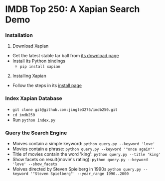 # IMDB Top 250: A Xapian Search Demo 

### Installation
1. Download Xapian
  - Get the latest stable tar ball from [its download page](http://xapian.org/download) 
  - Install its Python bindings
    - `pip install xapian`
2. Installing Xapian
  - Follow the steps in its [install page](http://xapian.org/docs/install.html)


### Index Xapian Database
- `git clone git@github.com:jingle3276/imdb250.git`
- `cd imdb250`
- Run `python index.py`


### Query the Search Engine
- Moives contain a simple keyword: `python query.py --keyword 'love'`
- Movies contain a phrase: `python query.py --keyword '"once again"'`
- Title of movies contain the word 'king': `python query.py --title 'king'`
- Show facets on result(movie's rating): `python query.py --keyword 'love' --show_facets`
- Moives directed by Steven Spielberg in 1990s `python query.py --keyword '"Steven Spielberg"' --year_range 1990..2000`
